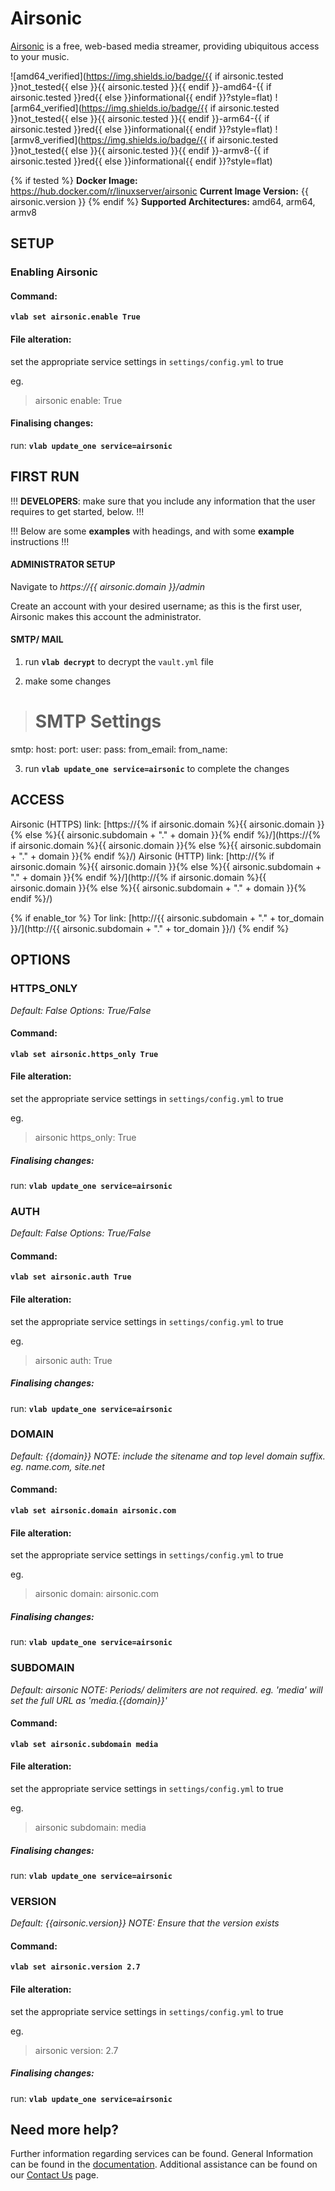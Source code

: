 # Airsonic

[Airsonic](https://airsonic.github.io/) is a free, web-based media streamer, providing ubiquitous access to your music.

![amd64_verified](https://img.shields.io/badge/{{ if airsonic.tested }}not_tested{{ else }}{{ airsonic.tested }}{{ endif }}-amd64-{{ if airsonic.tested }}red{{ else }}informational{{ endif }}?style=flat)
![arm64_verified](https://img.shields.io/badge/{{ if airsonic.tested }}not_tested{{ else }}{{ airsonic.tested }}{{ endif }}-arm64-{{ if airsonic.tested }}red{{ else }}informational{{ endif }}?style=flat)
![armv8_verified](https://img.shields.io/badge/{{ if airsonic.tested }}not_tested{{ else }}{{ airsonic.tested }}{{ endif }}-armv8-{{ if airsonic.tested }}red{{ else }}informational{{ endif }}?style=flat)

{% if tested %}
**Docker Image:** https://hub.docker.com/r/linuxserver/airsonic
**Current Image Version:** {{ airsonic.version }}
{% endif %}
**Supported Architectures:** amd64, arm64, armv8

## SETUP

### Enabling Airsonic

#### Command:

**`vlab set airsonic.enable True`**

#### File alteration:

set the appropriate service settings in `settings/config.yml` to true

eg.
>airsonic
  enable: True

#### Finalising changes:

run: **`vlab update_one service=airsonic`**

## FIRST RUN

!!! **DEVELOPERS**: make sure that you include any information that the user requires to get started, below. !!!

!!! Below are some **examples** with headings, and with some **example** instructions !!!

#### ADMINISTRATOR SETUP

Navigate to *https://{{ airsonic.domain }}/admin*

Create an account with your desired username; as this is the first user, Airsonic makes this account the administrator.

#### SMTP/ MAIL

1. run **`vlab decrypt`** to decrypt the `vault.yml` file

2. make some changes


># SMTP Settings
smtp:
  host:
  port:
  user:
  pass:
  from_email:
  from_name:

3. run **`vlab update_one service=airsonic`** to complete the changes

## ACCESS

Airsonic (HTTPS) link: [https://{% if airsonic.domain %}{{ airsonic.domain }}{% else %}{{ airsonic.subdomain + "." + domain }}{% endif %}/](https://{% if airsonic.domain %}{{ airsonic.domain }}{% else %}{{ airsonic.subdomain + "." + domain }}{% endif %}/)
Airsonic (HTTP) link: [http://{% if airsonic.domain %}{{ airsonic.domain }}{% else %}{{ airsonic.subdomain + "." + domain }}{% endif %}/](http://{% if airsonic.domain %}{{ airsonic.domain }}{% else %}{{ airsonic.subdomain + "." + domain }}{% endif %}/)

{% if enable_tor %}
Tor link: [http://{{ airsonic.subdomain + "." + tor_domain }}/](http://{{ airsonic.subdomain + "." + tor_domain }}/)
{% endif %}

## OPTIONS

### HTTPS_ONLY
*Default: False*
*Options: True/False*

#### Command:

**`vlab set airsonic.https_only True`**

#### File alteration:

set the appropriate service settings in `settings/config.yml` to true

eg.
>airsonic
  https_only: True

##### Finalising changes:

run: **`vlab update_one service=airsonic`**

### AUTH
*Default: False*
*Options: True/False*

#### Command:

**`vlab set airsonic.auth True`**

#### File alteration:

set the appropriate service settings in `settings/config.yml` to true

eg.
>airsonic
  auth: True

##### Finalising changes:

run: **`vlab update_one service=airsonic`**

### DOMAIN
*Default: {{domain}}*
*NOTE: include the sitename and top level domain suffix. eg. name.com, site.net*

#### Command:

**`vlab set airsonic.domain airsonic.com`**

#### File alteration:

set the appropriate service settings in `settings/config.yml` to true

eg.
>airsonic
  domain: airsonic.com

##### Finalising changes:

run: **`vlab update_one service=airsonic`**

### SUBDOMAIN
*Default: airsonic*
*NOTE: Periods/ delimiters are not required. eg. 'media' will set the full URL as 'media.{{domain}}'*

#### Command:

**`vlab set airsonic.subdomain media`**

#### File alteration:

set the appropriate service settings in `settings/config.yml` to true

eg.
>airsonic
  subdomain: media

##### Finalising changes:

run: **`vlab update_one service=airsonic`**

### VERSION
*Default: {{airsonic.version}}*
*NOTE: Ensure that the version exists*

#### Command:

**`vlab set airsonic.version 2.7`**

#### File alteration:

set the appropriate service settings in `settings/config.yml` to true

eg.
>airsonic
  version: 2.7

##### Finalising changes:

run: **`vlab update_one service=airsonic`**

## Need more help?
Further information regarding services can be found.
General Information can be found in the [documentation](../index.md).
Additional assistance can be found on our [Contact Us](../Contact-us.md) page.
